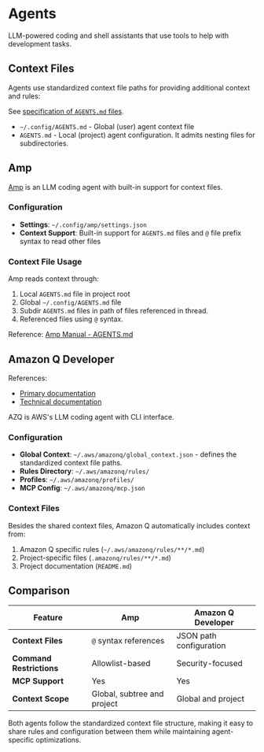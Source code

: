 # Agents

LLM-powered coding and shell assistants that use tools to help with development
tasks.

## Context Files

Agents use standardized context file paths for providing additional context and
rules:

See [specification of `AGENTS.md` files](https://agents.md).

- `~/.config/AGENTS.md` - Global (user) agent context file
- `AGENTS.md` - Local (project) agent configuration. It admits nesting files
for subdirectories.

## Amp

[Amp](https://ampcode.com/) is an LLM coding agent with built-in support for
context files.

### Configuration

- **Settings**: `~/.config/amp/settings.json`
- **Context Support**: Built-in support for `AGENTS.md` files and `@` file
prefix syntax to read other files

### Context File Usage

Amp reads context through:

1. Local `AGENTS.md` file in project root
2. Global `~/.config/AGENTS.md` file
3. Subdir `AGENTS.md` files in path of files referenced in thread.
4. Referenced files using `@` syntax.

Reference: [Amp Manual - AGENTS.md](https://ampcode.com/manual#AGENTS.md)

## Amazon Q Developer

References:

- [Primary documentation](https://docs.aws.amazon.com/amazonq/latest/qdeveloper-ug/command-line.html)
- [Technical documentation](https://aws.github.io/amazon-q-developer-cli/)

AZQ is AWS's LLM coding agent with CLI interface.

### Configuration

- **Global Context**: `~/.aws/amazonq/global_context.json` - defines the
standardized context file paths.
- **Rules Directory**: `~/.aws/amazonq/rules/`
- **Profiles**: `~/.aws/amazonq/profiles/`
- **MCP Config**: `~/.aws/amazonq/mcp.json`

### Context Files

Besides the shared context files, Amazon Q automatically includes context from:

1. Amazon Q specific rules (`~/.aws/amazonq/rules/**/*.md`)
2. Project-specific files (`.amazonq/rules/**/*.md`)
3. Project documentation (`README.md`)

## Comparison

| Feature | Amp | Amazon Q Developer |
|---------|-----|-------------------|
| **Context Files** | `@` syntax references | JSON path configuration |
| **Command Restrictions** | Allowlist-based | Security-focused |
| **MCP Support** | Yes | Yes |
| **Context Scope** | Global, subtree and project | Global and project |

Both agents follow the standardized context file structure, making it easy to
share rules and configuration between them while maintaining agent-specific
optimizations.
